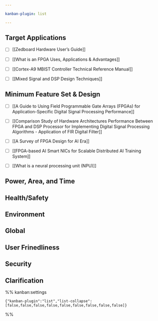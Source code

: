 ```yaml
---

kanban-plugin: list

---
```


## Target Applications

- [ ] [[Zedboard Hardware User’s Guide]]
- [ ] [[What is an FPGA Uses, Applications & Advantages]]
- [ ] [[Cortex-A9 MBIST Controller Technical Reference Manual]]
- [ ] [[Mixed Signal and DSP Design Techniques]]


## Minimum Feature Set & Design

- [ ] [[A Guide to Using Field Programmable Gate Arrays (FPGAs) for Application-Specific Digital Signal Processing Performance]]
- [ ] [[Comparison Study of Hardware Architectures Performance Between FPGA and DSP Processor for Implementing Digital Signal Processing Algorithms - Application of FIR Digital Filter]]
- [ ] [[A Survey of FPGA Design for AI Era]]
- [ ] [[FPGA-based AI Smart NICs for Scalable Distributed AI Training System]]
- [ ] [[What is a neural processing unit (NPU)]]


## Power, Area, and Time



## Health/Safety



## Environment



## Global



## User Frinedliness



## Security



## Clarification





%% kanban:settings
```
{"kanban-plugin":"list","list-collapse":[false,false,false,false,false,false,false,false,false]}
```
%%
